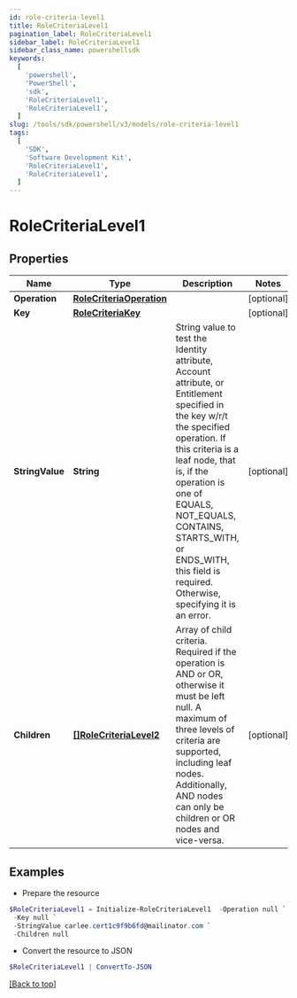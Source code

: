 ```yaml
---
id: role-criteria-level1
title: RoleCriteriaLevel1
pagination_label: RoleCriteriaLevel1
sidebar_label: RoleCriteriaLevel1
sidebar_class_name: powershellsdk
keywords:
  [
    'powershell',
    'PowerShell',
    'sdk',
    'RoleCriteriaLevel1',
    'RoleCriteriaLevel1',
  ]
slug: /tools/sdk/powershell/v3/models/role-criteria-level1
tags:
  [
    'SDK',
    'Software Development Kit',
    'RoleCriteriaLevel1',
    'RoleCriteriaLevel1',
  ]
---
```


# RoleCriteriaLevel1

## Properties

| Name | Type | Description | Notes |
| --- | --- | --- | --- |
| **Operation** | [**RoleCriteriaOperation**](role-criteria-operation) |  | [optional] |
| **Key** | [**RoleCriteriaKey**](role-criteria-key) |  | [optional] |
| **StringValue** | **String** | String value to test the Identity attribute, Account attribute, or Entitlement specified in the key w/r/t the specified operation. If this criteria is a leaf node, that is, if the operation is one of EQUALS, NOT_EQUALS, CONTAINS, STARTS_WITH, or ENDS_WITH, this field is required. Otherwise, specifying it is an error. | [optional] |
| **Children** | [**[]RoleCriteriaLevel2**](role-criteria-level2) | Array of child criteria. Required if the operation is AND or OR, otherwise it must be left null. A maximum of three levels of criteria are supported, including leaf nodes. Additionally, AND nodes can only be children or OR nodes and vice-versa. | [optional] |

## Examples

- Prepare the resource

```powershell
$RoleCriteriaLevel1 = Initialize-RoleCriteriaLevel1  -Operation null `
 -Key null `
 -StringValue carlee.cert1c9f9b6fd@mailinator.com `
 -Children null
```

- Convert the resource to JSON

```powershell
$RoleCriteriaLevel1 | ConvertTo-JSON
```

[[Back to top]](#)
